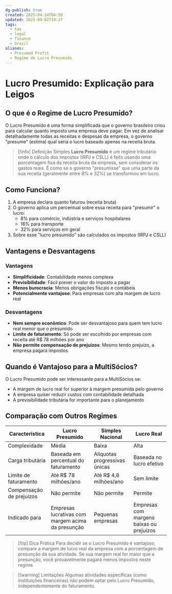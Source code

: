 ```yaml
---
dg-publish: true
created: 2025-04-24T04:50
updated: 2025-09-02T19:27
tags:
  - tax
  - legal
  - finance
  - brazil
aliases:
  - Presumed Profit
  - Regime de Lucro Presumido
---
```


# Lucro Presumido: Explicação para Leigos

## O que é o Regime de Lucro Presumido?

O Lucro Presumido é uma forma simplificada que o governo brasileiro criou para calcular quanto imposto uma empresa deve pagar. Em vez de analisar detalhadamente todas as receitas e despesas da empresa, o governo "presume" (estima) qual seria o lucro baseado apenas na receita bruta.

> [!info] Definição Simples
> **Lucro Presumido** é um regime tributário onde o cálculo dos impostos (IRPJ e CSLL) é feito usando uma porcentagem fixa da receita bruta da empresa, sem considerar os gastos reais. É como se o governo "presumisse" que uma parte da sua receita (geralmente entre 8% e 32%) se transformou em lucro.

## Como Funciona?

1. A empresa declara quanto faturou (receita bruta)
2. O governo aplica um percentual sobre essa receita para "presumir" o lucro:
   - 8% para comércio, indústria e serviços hospitalares
   - 16% para transporte
   - 32% para serviços em geral
3. Sobre esse "lucro presumido" são calculados os impostos (IRPJ e CSLL)

## Vantagens e Desvantagens

### Vantagens
- **Simplificidade**: Contabilidade menos complexa
- **Previsibilidade**: Fácil prever o valor do imposto a pagar
- **Menos burocracia**: Menos obrigações fiscais e contábeis
- **Potencialmente vantajoso**: Para empresas com alta margem de lucro real

### Desvantagens
- **Nem sempre econômico**: Pode ser desvantajoso para quem tem lucro real menor que o presumido
- **Limite de faturamento**: Só pode ser escolhido por empresas com receita até R$ 78 milhões por ano
- **Não permite compensação de prejuízos**: Mesmo tendo prejuízo, a empresa pagará impostos

## Quando é Vantajoso para a MultiSócios?

O Lucro Presumido pode ser interessante para a MultiSócios se:

- A margem de lucro real for superior à margem presumida pelo governo
- A empresa quiser reduzir custos com contabilidade detalhada
- A previsibilidade tributária for importante para o planejamento

## Comparação com Outros Regimes

| **Característica**  | **Lucro Presumido** | **Simples Nacional** | **Lucro Real** |
|---------------------|---------------------|----------------------|----------------|
| Complexidade        | Média | Baixa | Alta |
| Carga tributária    | Baseada em percentual do faturamento | Alíquotas progressivas únicas | Baseada no lucro efetivo |
| Limite de faturamento | Até R$ 78 milhões/ano | Até R$ 4,8 milhões/ano | Sem limite |
| Compensação de prejuízos | Não permite | Não permite | Permite |
| Indicado para       | Empresas lucrativas com margem acima da presunção | Pequenas empresas | Empresas com margens baixas ou prejuízos |

> [!tip] Dica Prática
> Para decidir se o Lucro Presumido é vantajoso, compare a margem de lucro real da empresa com a porcentagem de presunção da sua atividade. Se sua margem real for maior que a presunção, você provavelmente pagará menos impostos neste regime.

> [!warning] Limitações
> Algumas atividades específicas (como instituições financeiras) não podem optar pelo Lucro Presumido, independentemente do faturamento.
